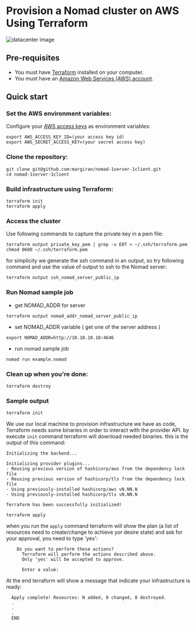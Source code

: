 # Provision a Nomad cluster on AWS Using Terraform

![datacenter image](https://github.com/margiran/nomad-one_server-one_client/blob/master/diagram/simple_nomad_cluster.png?raw=true)

## Pre-requisites

* You must have [Terraform](https://www.terraform.io/downloads) installed on your computer. 
* You must have an [Amazon Web Services (AWS) account](http://aws.amazon.com/).


## Quick start

### Set the AWS environment variables:

Configure your [AWS access 
keys](http://docs.aws.amazon.com/general/latest/gr/aws-sec-cred-types.html#access-keys-and-secret-access-keys) as 
environment variables:
```
export AWS_ACCESS_KEY_ID=(your access key id)
export AWS_SECRET_ACCESS_KEY=(your secret access key)
```

### Clone the repository:

```
git clone git@github.com:margiran/nomad-1server-1client.git
cd nomad-1server-1client
```
### Build infrastructure using Terraform:

```
terraform init
terraform apply
```
### Access the cluster

Use following commands to capture the private key in a pem file:

```
terraform output private_key_pem | grep -v EOT > ~/.ssh/terraform.pem
chmod 0600 ~/.ssh/terraform.pem
```

for simplicity we generate the ssh command in an output, so try following command and use the value of output to ssh to the Nomad server:

```
terraform output ssh_nomad_server_public_ip
```

### Run Nomad sample job

- get NOMAD_ADDR for server 

```
terraform output nomad_addr_nomad_server_public_ip
```

- set NOMAD_ADDR variable ( get one of the server address )

```
export NOMAD_ADDR=http://10.10.10.10:4646
```

- run nomad sample job

```
nomad run example.nomad
```

### Clean up when you're done:

```
terraform destroy
```

### Sample output

```
terraform init
```

We use our local machine to provision infrastructure we have as code, Terraform needs some binaries in order to interact with the provider API. by execute `init` command terraform will download needed binaries. 
this is the output of this command:

    Initializing the backend...

    Initializing provider plugins...
    - Reusing previous version of hashicorp/aws from the dependency lock file
    - Reusing previous version of hashicorp/tls from the dependency lock file
    - Using previously-installed hashicorp/aws vN.NN.N
    - Using previously-installed hashicorp/tls vN.NN.N

    Terraform has been successfully initialized!

```
terraform apply
```

when you run the `apply` command terraform will show the plan (a list of resources need to create/change to achieve yor desire state) and ask for your approval, you need to type 'yes':
```
    Do you want to perform these actions?
      Terraform will perform the actions described above.
      Only 'yes' will be accepted to approve.

      Enter a value:  
```

At the end terraform will show a message that indicate your infrastructure is ready:
```
  Apply complete! Resources: N added, 0 changed, 0 destroyed.
  .
  .
  .
  END
```
